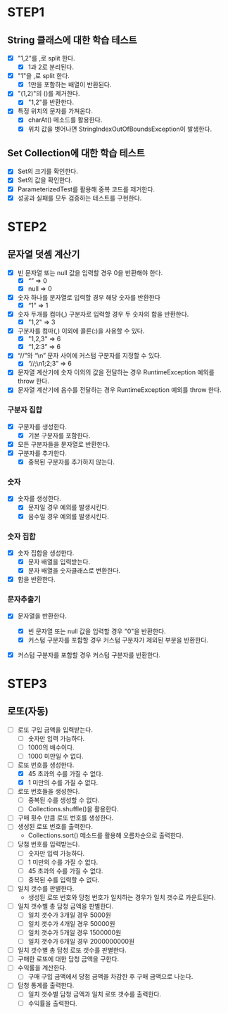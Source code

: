 # STEP1

## String 클래스에 대한 학습 테스트

- [x] "1,2"를 ,로 split 한다.
    - [x] 1과 2로 분리된다.
- [x] "1"을 ,로 split 한다.
    - [x] 1만을 포함하는 배열이 반환된다.
- [x] "(1,2)"의 ()를 제거한다.
    - [x] "1,2"를 반환한다.
- [x] 특정 위치의 문자를 가져온다.
    - [x] charAt() 메소드를 활용한다.
    - [x] 위치 값을 벗어나면 StringIndexOutOfBoundsException이 발생한다.

## Set Collection에 대한 학습 테스트

- [x] Set의 크기를 확인한다.
- [x] Set의 값을 확인한다.
- [x] ParameterizedTest를 활용해 중복 코드를 제거한다.
- [x] 성공과 실패를 모두 검증하는 테스트를 구현한다.

# STEP2

## 문자열 덧셈 계산기
- [x] 빈 문자열 또는 null 값을 입력할 경우 0을 반환해야 한다.
    - [x] “” => 0
    - [x] null => 0
- [x] 숫자 하나를 문자열로 입력할 경우 해당 숫자를 반환한다
    - [x] “1” => 1
- [x] 숫자 두개를 컴마(,) 구분자로 입력할 경우 두 숫자의 합을 반환한다.
    - [x] "1,2" => 3
- [x] 구분자를 컴마(,) 이외에 콜론(:)을 사용할 수 있다.
    - [x] "1,2,3" => 6
    - [x] “1,2:3” => 6
- [x] “//”와 “\n” 문자 사이에 커스텀 구분자를 지정할 수 있다.
    - [x] “//;\n1;2;3” => 6
- [x] 문자열 계산기에 숫자 이외의 값을 전달하는 경우 RuntimeException 예외를 throw 한다.
- [x] 문자열 계산기에 음수를 전달하는 경우 RuntimeException 예외를 throw 한다.

### 구분자 집합
- [x] 구분자를 생성한다.
  - [x] 기본 구분자를 포함한다.
- [x] 모든 구분자들을 문자열로 반환한다.
- [x] 구분자를 추가한다. 
  - [x] 중복된 구분자를 추가하지 않는다.
### 숫자
- [x] 숫자를 생성한다.
  - [x] 문자일 경우 예외를 발생시킨다.
  - [x] 음수일 경우 예외를 발생시킨다.
### 숫자 집합
- [x] 숫자 집합을 생성한다.
  - [x] 문자 배열을 입력받는다.
  - [x] 문자 배열을 숫자클래스로 변환한다.
- [x] 합을 반환한다.
### 문자추출기
- [x] 문자열을 반환한다.
  - [x] 빈 문자열 또는 null 값을 입력할 경우 "0"을 반환한다. 
  - [x] 커스텀 구분자를 포함할 경우 커스텀 구분자가 제외된 부분을 반환한다.
- [x] 커스텀 구분자를 포함할 경우 커스텀 구분자를 반환한다. 


# STEP3
## 로또(자동)
- [ ] 로또 구입 금액을 입력받는다.
  - [ ] 숫자만 입력 가능하다.
  - [ ] 1000의 배수이다.
  - [ ] 1000 미만일 수 없다.
- [ ] 로또 번호를 생성한다.
  - [x] 45 초과의 수를 가질 수 없다.
  - [x] 1 미만의 수를 가질 수 없다.
- [ ] 로또 번호들을 생성한다. 
  - [ ] 중복된 수를 생성할 수 없다.
  - [ ] Collections.shuffle()을 활용한다.
- [ ] 구매 횟수 만큼 로또 번호를 생성한다.
- [ ] 생성된 로또 번호를 출력한다.
  - Collections.sort() 메소드를 활용해 오름차순으로 출력한다.
- [ ] 당첨 번호를 입력받는다.
  - [ ] 숫자만 입력 가능하다.
  - [ ] 1 미만의 수를 가질 수 없다.
  - [ ] 45 초과의 수를 가질 수 없다.
  - [ ] 중복된 수를 입력할 수 없다.
- [ ] 일치 갯수를 판별한다.
  - 생성된 로또 번호와 당첨 번호가 일치하는 경우가 일치 갯수로 카운트된다. 
- [ ] 일치 갯수별 총 담청 금액을 판별한다.
  - [ ] 일치 갯수가 3개일 경우 5000원
  - [ ] 일치 갯수가 4개일 경우 50000원
  - [ ] 일치 갯수가 5개일 경우 1500000원
  - [ ] 일치 갯수가 6개일 경우 2000000000원
- [ ] 일치 갯수별 총 담청 로또 갯수를 판별한다.
- [ ] 구매한 로또에 대한 담청 금액을 구한다. 
- [ ] 수익률을 계산한다.
  - [ ] 구매 구입 금액에서 당첨 금액을 차감한 후 구매 금액으로 나눈다.
- [ ] 담청 통계를 출력한다.
  - [ ] 일치 갯수별 담청 금액과 일치 로또 갯수를 출력한다.  
  - [ ] 수익률을 출력한다.
